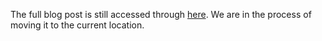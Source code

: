 The full blog post is still accessed through [here](https://www.1onepsilon.com/single-post/2017/07/07/All-None-and-Forever). We are in the process of moving it to the current location.